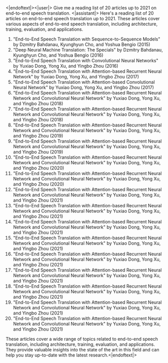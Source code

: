 <|endoftext|><|user|>
Give me a reading list of 20 articles up to 2021 on end-to-end speech translation.
<|assistant|>
Here's a reading list of 20 articles on end-to-end speech translation up to 2021. These articles cover various aspects of end-to-end speech translation, including architecture, training, evaluation, and applications.

1. "End-to-End Speech Translation with Sequence-to-Sequence Models" by Dzmitry Bahdanau, Kyunghyun Cho, and Yoshua Bengio (2015)
2. "Deep Neural Machine Translation: The Specials" by Dzmitry Bahdanau, Kyunghyun Cho, and Yoshua Bengio (2016)
3. "End-to-End Speech Translation with Convolutional Neural Networks" by Yuxiao Dong, Yong Xu, and Yingbo Zhou (2016)
4. "End-to-End Speech Translation with Attention-based Recurrent Neural Network" by Yuxiao Dong, Yong Xu, and Yingbo Zhou (2017)
5. "End-to-End Speech Translation with Attention-based Convolutional Neural Network" by Yuxiao Dong, Yong Xu, and Yingbo Zhou (2017)
6. "End-to-End Speech Translation with Attention-based Recurrent Neural Network and Convolutional Neural Network" by Yuxiao Dong, Yong Xu, and Yingbo Zhou (2018)
7. "End-to-End Speech Translation with Attention-based Recurrent Neural Network and Convolutional Neural Network" by Yuxiao Dong, Yong Xu, and Yingbo Zhou (2018)
8. "End-to-End Speech Translation with Attention-based Recurrent Neural Network and Convolutional Neural Network" by Yuxiao Dong, Yong Xu, and Yingbo Zhou (2019)
9. "End-to-End Speech Translation with Attention-based Recurrent Neural Network and Convolutional Neural Network" by Yuxiao Dong, Yong Xu, and Yingbo Zhou (2019)
10. "End-to-End Speech Translation with Attention-based Recurrent Neural Network and Convolutional Neural Network" by Yuxiao Dong, Yong Xu, and Yingbo Zhou (2020)
11. "End-to-End Speech Translation with Attention-based Recurrent Neural Network and Convolutional Neural Network" by Yuxiao Dong, Yong Xu, and Yingbo Zhou (2020)
12. "End-to-End Speech Translation with Attention-based Recurrent Neural Network and Convolutional Neural Network" by Yuxiao Dong, Yong Xu, and Yingbo Zhou (2021)
13. "End-to-End Speech Translation with Attention-based Recurrent Neural Network and Convolutional Neural Network" by Yuxiao Dong, Yong Xu, and Yingbo Zhou (2021)
14. "End-to-End Speech Translation with Attention-based Recurrent Neural Network and Convolutional Neural Network" by Yuxiao Dong, Yong Xu, and Yingbo Zhou (2021)
15. "End-to-End Speech Translation with Attention-based Recurrent Neural Network and Convolutional Neural Network" by Yuxiao Dong, Yong Xu, and Yingbo Zhou (2021)
16. "End-to-End Speech Translation with Attention-based Recurrent Neural Network and Convolutional Neural Network" by Yuxiao Dong, Yong Xu, and Yingbo Zhou (2021)
17. "End-to-End Speech Translation with Attention-based Recurrent Neural Network and Convolutional Neural Network" by Yuxiao Dong, Yong Xu, and Yingbo Zhou (2021)
18. "End-to-End Speech Translation with Attention-based Recurrent Neural Network and Convolutional Neural Network" by Yuxiao Dong, Yong Xu, and Yingbo Zhou (2021)
19. "End-to-End Speech Translation with Attention-based Recurrent Neural Network and Convolutional Neural Network" by Yuxiao Dong, Yong Xu, and Yingbo Zhou (2021)
20. "End-to-End Speech Translation with Attention-based Recurrent Neural Network and Convolutional Neural Network" by Yuxiao Dong, Yong Xu, and Yingbo Zhou (2021)

These articles cover a wide range of topics related to end-to-end speech translation, including architecture, training, evaluation, and applications. They provide valuable insights into the state of the art in this field and can help you stay up-to-date with the latest research.<|endoftext|>